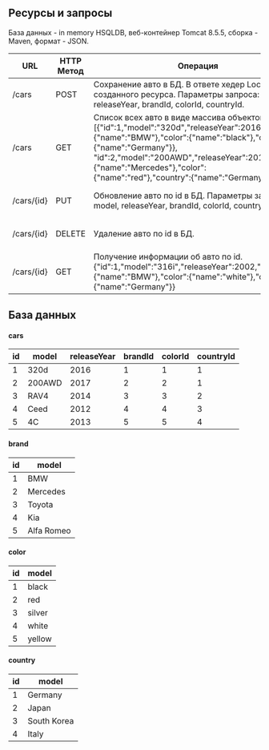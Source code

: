 
## Ресурсы и запросы
База данных - in memory HSQLDB, веб-контейнер Tomcat 8.5.5, сборка - Maven, формат - JSON.

| URL       | HTTP Метод | Операция                                                                                                                                                                                                                                                                                         | Успешный ответ | Ошибочный ответ            |
|-----------|------------|--------------------------------------------------------------------------------------------------------------------------------------------------------------------------------------------------------------------------------------------------------------------------------------------------|----------------|----------------------------|
| /cars      | POST       | Сохранение авто в БД. В ответе хедер Location c URI созданного ресурса. Параметры запроса: model, releaseYear, brandId, colorId, countryId.                                                                                                                                                      | Код 201        | Код 400 с описанием в теле |
| /cars     | GET        | Cписок всех авто в виде массива объектов. [{"id":1,"model":"320d","releaseYear":2016,"brand":{"name":"BMW"},"color":{"name":"black"},"country":{"name":"Germany"}}, "id":2,"model":"200AWD","releaseYear":2017,"brand":{"name":"Mercedes"},"color":{"name":"red"},"country":{"name":"Germany"}}] | Код 200        | -                          |
| /cars/{id} | PUT        | Обновление авто по id в БД. Параметры запроса: model, releaseYear, brandId, colorId, countryId.                                                                                                                                                                                                  | Код 202        | Код 400 с описанием в теле |
| /cars/{id} | DELETE     | Удаление авто по id в БД.                                                                                                                                                                                                                                                                        | Код 202        | Код 400 с описанием в теле |
| /cars/{id} | GET        | Получение информации об авто по id. {"id":1,"model":"316i","releaseYear":2002,"brand":{"name":"BMW"},"color":{"name":"white"},"country":{"name":"Germany"}}                                                                                                                                      | Код 200        | Код 400 с описанием в теле |

## База данных

#### cars
| id | model  | releaseYear | brandId | colorId | countryId |
|----|--------|-------------|---------|---------|-----------|
| 1  | 320d   | 2016        | 1       | 1       | 1         |
| 2  | 200AWD | 2017        | 2       | 2       | 1         |
| 3  | RAV4   | 2014        | 3       | 3       | 2         |
| 4  | Ceed   | 2012        | 4       | 4       | 3         |
| 5  | 4C     | 2013        | 5       | 5       | 4         |

#### brand 
| id | model      |
|----|------------|
| 1  | BMW        |
| 2  | Mercedes   |
| 3  | Toyota     |
| 4  | Kia        |
| 5  | Alfa Romeo |

#### color
| id | model  |
|----|--------|
| 1  | black  |
| 2  | red    |
| 3  | silver |
| 4  | white  |
| 5  | yellow |

#### country
| id | model       |
|----|-------------|
| 1  | Germany     |
| 2  | Japan       |
| 3  | South Korea |
| 4  | Italy       |